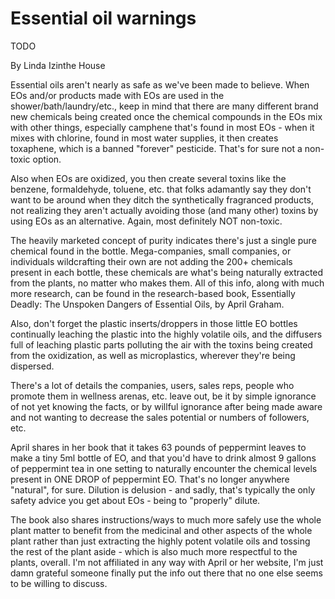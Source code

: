 # Essential oil warnings

TODO

By Linda Izinthe House

Essential oils aren't nearly as safe as we've been made to believe. When EOs and/or products made with EOs are used in the shower/bath/laundry/etc., keep in mind that there are many different brand new chemicals being created once the chemical compounds in the EOs mix with other things, especially camphene that's found in most EOs - when it mixes with chlorine, found in most water supplies, it then creates toxaphene, which is a banned "forever" pesticide. That's for sure not a non-toxic option.
  
Also when EOs are oxidized, you then create several toxins like the benzene, formaldehyde, toluene, etc. that folks adamantly say they don't want to be around when they ditch the synthetically fragranced products, not realizing they aren't actually avoiding those (and many other) toxins by using EOs as an alternative. Again, most definitely NOT non-toxic.

The heavily marketed concept of purity indicates there's just a single pure chemical found in the bottle. Mega-companies, small companies, or individuals wildcrafting their own are not adding the 200+ chemicals present in each bottle, these chemicals are what's being naturally extracted from the plants, no matter who makes them. All of this info, along with much more research, can be found in the research-based book, Essentially Deadly: The Unspoken Dangers of Essential Oils, by April Graham.

Also, don't forget the plastic inserts/droppers in those little EO bottles continually leaching the plastic into the highly volatile oils, and the diffusers full of leaching plastic parts polluting the air with the toxins being created from the oxidization, as well as microplastics, wherever they're being dispersed.

There's a lot of details the companies, users, sales reps, people who promote them in wellness arenas, etc. leave out, be it by simple ignorance of not yet knowing the facts, or by willful ignorance after being made aware and not wanting to decrease the sales potential or numbers of followers, etc.

April shares in her book that it takes 63 pounds of peppermint leaves to make a tiny 5ml bottle of EO, and that you'd have to drink almost 9 gallons of peppermint tea in one setting to naturally encounter the chemical levels present in ONE DROP of peppermint EO. That's no longer anywhere "natural", for sure. Dilution is delusion - and sadly, that's typically the only safety advice you get about EOs - being to "properly" dilute.

The book also shares instructions/ways to much more safely use the whole plant matter to benefit from the medicinal and other aspects of the whole plant rather than just extracting the highly potent volatile oils and tossing the rest of the plant aside - which is also much more respectful to the plants, overall. I'm not affiliated in any way with April or her website, I'm just damn grateful someone finally put the info out there that no one else seems to be willing to discuss.

